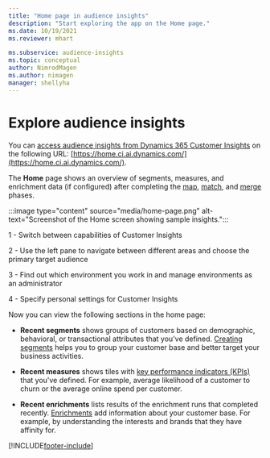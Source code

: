 ```yaml
---
title: "Home page in audience insights"
description: "Start exploring the app on the Home page."
ms.date: 10/19/2021
ms.reviewer: mhart

ms.subservice: audience-insights
ms.topic: conceptual
author: NimrodMagen
ms.author: nimagen
manager: shellyha
---
```


# Explore audience insights

You can [access audience insights from Dynamics 365 Customer Insights](https://home.ci.ai.dynamics.com/) on the following URL: [https://home.ci.ai.dynamics.com/](https://home.ci.ai.dynamics.com/).

The **Home** page shows an overview of segments, measures, and enrichment data (if configured) after completing the [map](map-entities.md), [match](match-entities.md), and [merge](merge-entities.md) phases.

:::image type="content" source="media/home-page.png" alt-text="Screenshot of the Home screen showing sample insights.":::

1 - Switch between capabilities of Customer Insights 

2 - Use the left pane to navigate between different areas and choose the primary target audience

3 - Find out which environment you work in and manage environments as an administrator

4 - Specify personal settings for Customer Insights

Now you can view the following sections in the home page:

- **Recent segments** shows groups of customers based on demographic, behavioral, or transactional attributes that you've defined. [Creating segments](segments.md) helps you to group your customer base and better target your business activities.

- **Recent measures** shows tiles with [key performance indicators (KPIs)](measures.md) that you've defined. For example, average likelihood of a customer to churn or the average online spend per customer.

- **Recent enrichments** lists results of the enrichment runs that completed recently. [Enrichments](enrichment-hub.md) add information about your customer base. For example, by understanding the interests and brands that they have affinity for.


[!INCLUDE[footer-include](../includes/footer-banner.md)]
